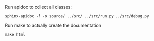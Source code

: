 Run apidoc to collect all classes:
```
sphinx-apidoc -f -o source/ ../src/ ../src/run.py ../src/debug.py
```

Run make to actually create the documentation
```
make html
```